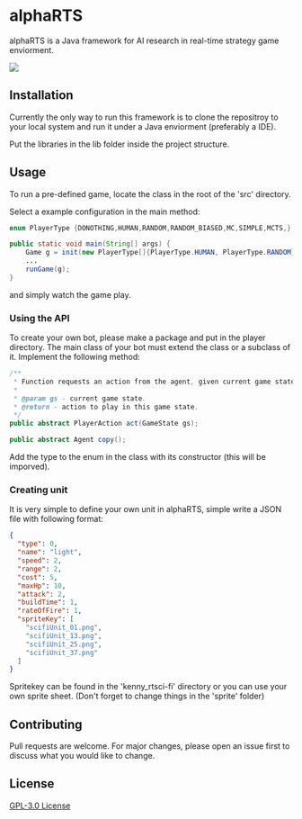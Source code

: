 # alphaRTS

alphaRTS is a Java framework for AI research in real-time strategy game enviorment.

![](https://media.giphy.com/media/cO8NxS8cl4cqXEu0Oa/giphy.gif)

## Installation

Currently the only way to run this framework is to clone the repositroy to your local system and run it under a Java enviorment (preferably a IDE).

Put the libraries in the lib folder inside the project structure.


## Usage

To run a pre-defined game, locate the <Start> class in the root of the 'src' directory.

Select a example configuration in the main method:

```java
enum PlayerType {DONOTHING,HUMAN,RANDOM,RANDOM_BIASED,MC,SIMPLE,MCTS,}

public static void main(String[] args) {
    Game g = init(new PlayerType[]{PlayerType.HUMAN, PlayerType.RANDOM});
    ...
    runGame(g);
}
```

and simply watch the game play.

### Using the API

To create your own bot, please make a package and put in the player directory.
The main class of your bot must extend the <Agent> class or a subclass of it. Implement the following method:

```java
/**
 * Function requests an action from the agent, given current game state observation.
 *
 * @param gs - current game state.
 * @return - action to play in this game state.
 */
public abstract PlayerAction act(GameState gs);

public abstract Agent copy();
```

Add the type to the <PlayerType> enum in the <Start> class with its constructor (this will be imporved).

### Creating unit

It is very simple to define your own unit in alphaRTS, simple write a JSON file with following format:

```json
{
  "type": 0,
  "name": "light",
  "speed": 2,
  "range": 2,
  "cost": 5,
  "maxHp": 10,
  "attack": 2,
  "buildTime": 1,
  "rateOfFire": 1,
  "spriteKey": [
    "scifiUnit_01.png",
    "scifiUnit_13.png",
    "scifiUnit_25.png",
    "scifiUnit_37.png"
  ]
}
```

Spritekey can be found in the 'kenny_rtsci-fi' directory or you can use your own sprite sheet. (Don't forget to change things in the 'sprite' folder)

## Contributing
Pull requests are welcome. For major changes, please open an issue first to discuss what you would like to change.


## License
[GPL-3.0 License](https://choosealicense.com/licenses/gpl-3.0/)

